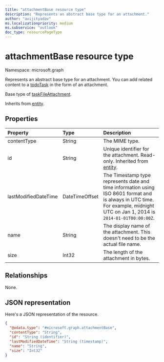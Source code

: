 ```yaml
---
title: "attachmentBase resource type"
description: "Represents an abstract base type for an attachment."
author: "avijityadav"
ms.localizationpriority: medium
ms.subservice: "outlook"
doc_type: resourcePageType
---
```


# attachmentBase resource type

Namespace: microsoft.graph

Represents an abstract base type for an attachment. You can add related content to a [todoTask](../resources/todotask.md) in the form of an attachment.

Base type of [taskFileAttachment](../resources/taskfileattachment.md).

Inherits from [entity](../resources/entity.md).


## Properties
|Property|Type|Description|
|:---|:---|:---|
|contentType|String|The MIME type.|
|id|String|Unique identifier for the attachment. Read-only. Inherited from [entity](../resources/entity.md).|
|lastModifiedDateTime|DateTimeOffset|The Timestamp type represents date and time information using ISO 8601 format and is always in UTC time. For example, midnight UTC on Jan 1, 2014 is `2014-01-01T00:00:00Z`.|
|name|String|The display name of the attachment. This doesn't need to be the actual file name.|
|size|Int32|The length of the attachment in bytes.|

## Relationships
None.

## JSON representation
Here's a JSON representation of the resource.
<!-- {
  "blockType": "resource",
  "keyProperty": "id",
  "@odata.type": "microsoft.graph.attachmentBase",
  "baseType": "microsoft.graph.entity",
  "openType": false
}
-->
``` json
{
  "@odata.type": "#microsoft.graph.attachmentBase",
  "contentType": "String",  
  "id": "String (identifier)",
  "lastModifiedDateTime": "String (timestamp)",
  "name": "String",
  "size": "Int32"
}
```

